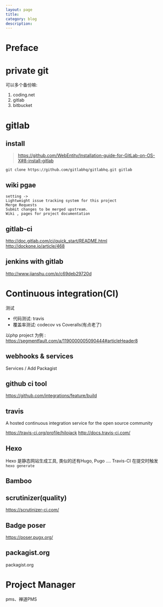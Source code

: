 ```yaml
---
layout: page
title:
category: blog
description:
---
```

# Preface

# private git
可以多个备份嘛:
1. coding.net
2. gitlab
2. bitbucket

# gitlab

## install
> https://github.com/WebEntity/Installation-guide-for-GitLab-on-OS-X#8-install-gitlab

	git clone https://github.com/gitlabhq/gitlabhq.git gitlab

## wiki pgae

	setting ->
	Lightweight issue tracking system for this project
	Merge Requests
	Submit changes to be merged upstream.
	Wiki , pages for project documentation

## gitlab-ci
http://doc.gitlab.com/ci/quick_start/README.html
http://dockone.io/article/468

## jenkins with gitlab
http://www.jianshu.com/p/c69deb29720d

# Continuous integration(CI)
测试
- 代码测试: travis
- 覆盖率测试: codecov vs Coveralls(有点老了)

以php project 为例  :
https://segmentfault.com/a/1190000005090444#articleHeader8

## webhooks & services
Services / Add Packagist

## github ci tool
https://github.com/integrations/feature/build

## travis
A hosted continuous integration service for the open source community

https://travis-ci.org/profile/hilojack
http://docs.travis-ci.com/

## Hexo
Hexo 是静态网站生成工具, 类似的还有Hugo, Pugo ....
Travis-CI 在提交时触发`hexo generate`

## Bamboo

## scrutinizer(quality)
https://scrutinizer-ci.com/

## Badge poser
https://poser.pugx.org/

## packagist.org
packagist.org

# Project Manager
pms、禅道PMS
